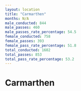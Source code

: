 ```yaml
---
layout: location
title: "Carmarthen"
months: N/A
male_conducted: 844
male_passes: 460
male_passes_rate_percentage: 54.5
female_conducted: 758
female_passes: 393
female_pass_rate_percentage: 51.8
total_conducted: 1602
total_passes: 853
total_pass_rate_percentage: 53.2
---
```


# Carmarthen
